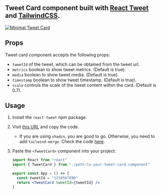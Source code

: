 ## Tweet Card component built with [React Tweet](https://react-tweet.vercel.app/) and [TailwindCSS](https://tailwindcss.com/).

<a href="https://tweetcard.vercel.app/" target="_blank">
  <img src="https://tweetcard.vercel.app/opengraph-image.png" alt="Minimal Tweet Card" />
</a>

## Props

Tweet card component accepts the following props:

- `tweetId` of the tweet, which can be obtained from the tweet url.
- `metrics` boolean to show tweet metrics. (Default is true).
- `media` boolean to show tweet media. (Default is true).
- `timestamp` boolean to show tweet timestamp. (Default is true).
- `scale` controls the scale of the tweet content within the card. (Default is 0.7).

## Usage

1. Install the `react-tweet` npm package.

2. Visit [this URL](https://github.com/sujjeee/tweet-card/blob/main/src/components/tweet-card.tsx) and copy the code.

   - If you are using `shadcn`, you are good to go. Otherwise, you need to add `tailwind-merge`. Check the code [here](https://github.com/sujjeee/tweet-card/blob/main/src/lib/utils.ts).

3. Paste the `<TweetCard>` component into your project:

   ```jsx
   import React from "react"
   import { TweetCard } from "./path-to-your-tweet-card-component"

   export const App = () => {
     const tweetId = "1234567890"
     return <TweetCard tweetId={tweetId} />
   }
   ```
